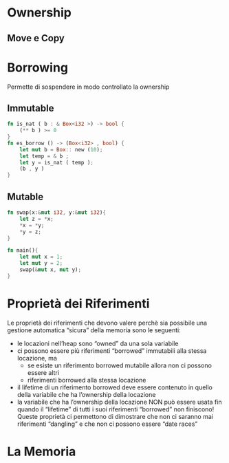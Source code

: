 # Ownership

## Move e Copy


# Borrowing
Permette di sospendere in modo controllato la ownership

## Immutable
```Rust
fn is_nat ( b : & Box<i32 >) -> bool {
    (** b ) >= 0
}
fn es_borrow () -> (Box<i32> , bool) {
    let mut b = Box:: new (10);
    let temp = & b ;
    let y = is_nat ( temp );
    (b , y )
}
```
## Mutable
```Rust
fn swap(x:&mut i32, y:&mut i32){
    let z = *x;
    *x = *y;
    *y = z;
}

fn main(){
    let mut x = 1;
    let mut y = 2;
    swap(&mut x, mut y);
}
```

# Proprietà dei Riferimenti
Le proprietà dei riferimenti che devono valere perchè sia possibile una gestione automatica “sicura” della memoria sono le seguenti:
- le locazioni nell’heap sono “owned” da una sola variabile
- ci possono essere più riferimenti “borrowed” immutabili alla stessa locazione, ma
	- se esiste un riferimento borrowed mutabile allora non ci possono essere altri
	- riferimenti borrowed alla stessa locazione
- il lifetime di un riferimento borrowed deve essere contenuto in quello della variabile che ha l’ownership della locazione
- la variabile che ha l’ownership della locazione NON può essere usata fin quando il “lifetime” di tutti i suoi riferimenti “borrowed” non finiscono!
Queste proprietà ci permettono di dimostrare che non ci saranno mai riferimenti “dangling” e che non ci possono essere “date races”

# La Memoria
